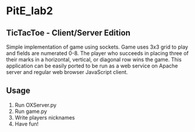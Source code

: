 # PitE_lab2

## TicTacToe - Client/Server Edition
Simple implementation of game using sockets. Game uses 3x3 grid to play and fields are numerated 0-8. The player who succeeds in placing three of their marks in a horizontal, vertical, or diagonal row wins the game.
This application can be easily ported to be run as a web service on Apache server and regular web browser JavaScript client.
## Usage
1. Run OXServer.py
2. Run game.py
3. Write players nicknames
4. Have fun!
